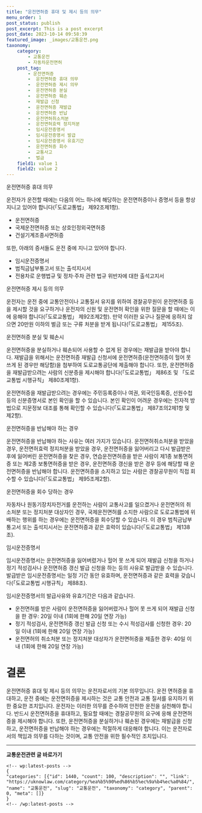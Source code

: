```yaml
---
title: "운전면허증 휴대 및 제시 등의 의무"
menu_order: 1
post_status: publish
post_excerpt: This is a post excerpt
post_date: 2023-10-14 09:58:39
featured_image: _images/교통운전.png
taxonomy:
    category:
        - 교통운전
        - 자동차운전면허
    post_tag:
        - 운전면허증
        -  운전면허증 휴대 의무
        -  운전면허증 제시 의무
        -  운전면허증 분실
        -  운전면허증 훼손
        -  재발급 신청
        -  운전면허증 재발급
        -  운전면허증 반납
        -  운전면허취소처분
        -  운전면허효력 정지처분
        -  임시운전증명서
        -  임시운전증명서 발급
        -  임시운전증명서 유효기간
        -  운전면허증 회수
        -  교통사고
        -  벌금
    field1: value 1
    field2: value 2
---
```



운전면허증 휴대 의무

운전자가 운전할 때에는 다음의 어느 하나에 해당하는 운전면허증이나 증명서 등을 항상 지니고 있어야 합니다(「도로교통법」 제92조제1항).
- 운전면허증
- 국제운전면허증 또는 상호인정외국면허증
- 건설기계조종사면허증

또한, 아래의 증서들도 운전 중에 지니고 있어야 합니다.
- 임시운전증명서
- 범칙금납부통고서 또는 출석지시서
- 전용차로 운행법규 및 정차·주차 관련 법규 위반자에 대한 출석고지서

운전면허증 제시 등의 의무

운전자는 운전 중에 교통안전이나 교통질서 유지를 위하여 경찰공무원이 운전면허증 등을 제시할 것을 요구하거나 운전자의 신원 및 운전면허 확인을 위한 질문을 할 때에는 이에 응해야 합니다(「도로교통법」 제92조제2항). 만약 이러한 요구나 질문에 응하지 않으면 20만원 이하의 벌금 또는 구류 처분을 받게 됩니다(「도로교통법」 제155조).

운전면허증 분실 및 훼손시

운전면허증을 분실하거나 훼손되어 사용할 수 없게 된 경우에는 재발급을 받아야 합니다. 재발급을 위해서는 운전면허증 재발급 신청서에 운전면허증(운전면허증이 헐어 못쓰게 된 경우만 해당함)을 첨부하여 도로교통공단에 제출해야 합니다. 또한, 운전면허증을 재발급받으려는 사람의 신분증을 제시해야 합니다(「도로교통법」 제86조 및 「도로교통법 시행규칙」 제80조제1항).

운전면허증을 재발급받으려는 경우에는 주민등록증이나 여권, 외국인등록증, 선원수첩 등의 신분증명서로 본인 확인을 할 수 있습니다. 본인 확인이 어려운 경우에는 전자적 방법으로 지문정보 대조를 통해 확인할 수 있습니다(「도로교통법」 제87조의2제1항 및 제2항).

운전면허증을 반납해야 하는 경우

운전면허증을 반납해야 하는 사유는 여러 가지가 있습니다. 운전면허취소처분을 받았을 경우, 운전면허효력 정지처분을 받았을 경우, 운전면허증을 잃어버리고 다시 발급받은 후에 잃어버린 운전면허증을 찾은 경우, 연습운전면허증을 받은 사람이 제1종 보통면허증 또는 제2종 보통면허증을 받은 경우, 운전면허증 갱신을 받은 경우 등에 해당할 때 운전면허증을 반납해야 합니다. 운전면허증을 소지하고 있는 사람은 경찰공무원이 직접 회수할 수 있습니다(「도로교통법」 제95조제2항).

운전면허증을 회수 당하는 경우

자동차나 원동기장치자전거를 운전하는 사람이 교통사고를 일으켰거나 운전면허의 취소처분 또는 정지처분 대상자인 경우, 국제운전면허를 소지한 사람으로 도로교통법에 위배하는 행위를 하는 경우에는 운전면허증을 회수당할 수 있습니다. 이 경우 범칙금납부통고서 또는 출석지시서는 운전면허증과 같은 효력이 있습니다(「도로교통법」 제138조).

임시운전증명서

임시운전증명서는 운전면허증을 잃어버렸거나 헐어 못 쓰게 되어 재발급 신청을 하거나 정기 적성검사나 운전면허증 갱신 발급 신청을 하는 등의 사유로 발급받을 수 있습니다. 발급받은 임시운전증명서는 일정 기간 동안 유효하며, 운전면허증과 같은 효력을 갖습니다(「도로교통법 시행규칙」 제88조).

임시운전증명서의 발급사유와 유효기간은 다음과 같습니다.
- 운전면허를 받은 사람이 운전면허증을 잃어버렸거나 헐어 못 쓰게 되어 재발급 신청을 한 경우: 20일 이내 (1회에 한해 20일 연장 가능)
- 정기 적성검사, 운전면허증 갱신 발급 신청 또는 수시 적성검사를 신청한 경우: 20일 이내 (1회에 한해 20일 연장 가능)
- 운전면허의 취소처분 또는 정지처분 대상자가 운전면허증을 제출한 경우: 40일 이내 (1회에 한해 20일 연장 가능)

# 결론

운전면허증 휴대 및 제시 등의 의무는 운전자로서의 기본 의무입니다. 운전 면허증을 휴대하고, 운전 중에는 운전면허증을 제시하는 것은 교통 안전과 교통 질서를 유지하기 위한 중요한 조치입니다. 운전자는 이러한 의무를 준수하여 안전한 운전을 실천해야 합니다. 반드시 운전면허증을 휴대하고, 필요할 때에는 경찰공무원의 요구에 응해 운전면허증을 제시해야 합니다. 또한, 운전면허증을 분실하거나 훼손된 경우에는 재발급을 신청하고, 운전면허증을 반납해야 하는 경우에는 적절하게 대응해야 합니다. 이는 운전자로서의 책임과 의무를 다하는 것이며, 교통 안전을 위한 필수적인 조치입니다.


<!-- wp:separator -->
<hr class="wp-block-separator has-alpha-channel-opacity"/>
<!-- /wp:separator -->
<!-- wp:group {"backgroundColor":"base","layout":{"type":"constrained"}} -->
<div class="wp-block-group has-base-background-color has-background">
<!-- wp:paragraph {"align":"center","fontSize":"large"} -->
<p class="has-text-align-center has-large-font-size"><strong>교통운전관련 글 바로가기</strong></p>
<!-- /wp:paragraph -->

    <!-- wp:latest-posts -->
    {
    "categories": [{"id": 1440, "count": 100, "description": "", "link": "https://uknowlaw.com/category/%ea%b5%90%ed%86%b5%ec%9a%b4%ec%a0%84/", "name": "교통운전", "slug": "교통운전", "taxonomy": "category", "parent": 0, "meta": []}
    }
    <!-- /wp:latest-posts -->
    
</div>
<!-- /wp:group -->
    